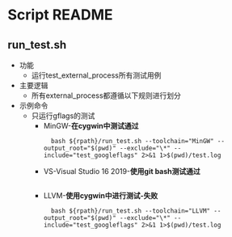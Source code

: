 ﻿# Script README
## run_test.sh
* 功能
  * 运行test_external_process所有测试用例
* 主要逻辑
  * 所有external_process都遵循以下规则进行划分
* 示例命令
  * 只运行gflags的测试
    * MinGW-**在cygwin中测试通过**
      ```shell
        bash ${rpath}/run_test.sh --toolchain="MinGW" --output_root="$(pwd)" --exclude="\*" --include="test_googleflags" 2>&1 1>$(pwd)/test.log
      ```
    * VS-Visual Studio 16 2019-**使用git bash测试通过**
      ```
      ```
    * LLVM-**使用cygwin中进行测试-失败**
      ```shell
        bash ${rpath}/run_test.sh --toolchain="LLVM" --output_root="$(pwd)" --exclude="\*" --include="test_googleflags" 2>&1 1>$(pwd)/test.log
      ```
